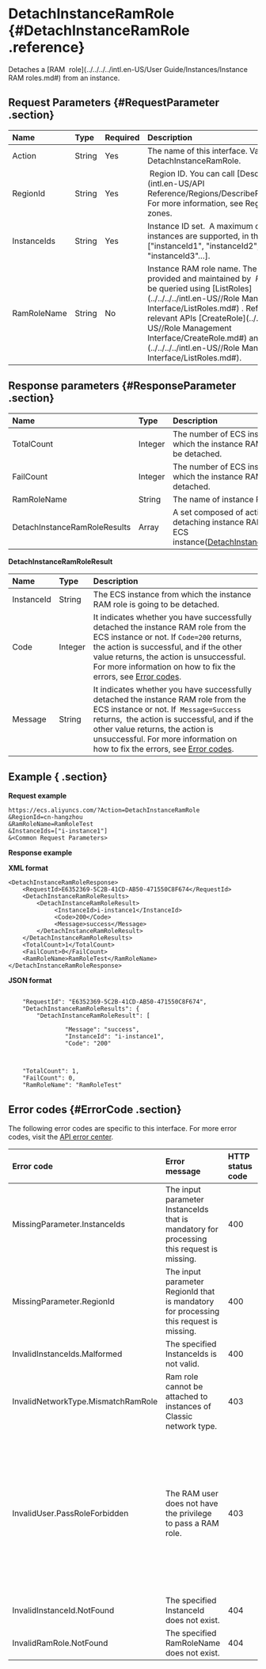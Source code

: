 # DetachInstanceRamRole {#DetachInstanceRamRole .reference}

Detaches a [RAM  role](../../../../intl.en-US/User Guide/Instances/Instance RAM roles.md#) from an instance.

## Request Parameters {#RequestParameter .section}

|Name|Type|Required|Description|
|:---|:---|:-------|:----------|
|Action|String|Yes|The name of this interface. Value: DetachInstanceRamRole.|
|RegionId|String|Yes| Region ID. You can call [DescribeRegions](intl.en-US/API Reference/Regions/DescribeRegions.md#). For more information, see Regions and zones.|
|InstanceIds|String|Yes|Instance ID set.  A maximum of 100 instances are supported, in the format of \["instanceId1", "instanceId2",  "instanceId3"…\].|
|RamRoleName|String|No|Instance RAM role name. The name is provided and maintained by  *RAM* and can be queried using [ListRoles](../../../../intl.en-US//Role Management Interface/ListRoles.md#) . Refer to the relevant APIs [CreateRole](../../../../intl.en-US//Role Management Interface/CreateRole.md#) and [ListRoles](../../../../intl.en-US//Role Management Interface/ListRoles.md#).|

## Response parameters {#ResponseParameter .section}

|Name|Type|Description|
|:---|:---|:----------|
|TotalCount|Integer|The number of ECS instances from which the instance RAM role is going to be detached.|
|FailCount|Integer|The number of ECS instances from which the instance RAM role failed to be detached.|
|RamRoleName|String|The name of instance RAM role.|
|DetachInstanceRamRoleResults|Array|A set composed of action details about detaching instance RAM role from an ECS instance\([DetachInstanceRamRoleResult](#DetachInstanceRamRoleResult)\).|

 **DetachInstanceRamRoleResult** 

|Name|Type|Description|
|:---|:---|:----------|
|InstanceId|String|The ECS instance from which the instance RAM role is going to be detached.|
|Code|Integer|It indicates whether you have successfully detached the instance RAM role from the ECS instance or not. If `Code=200` returns,  the action is successful, and if the other value returns, the action is unsuccessful. For more information on how to fix the errors, see [Error codes](#ErrorCode).|
|Message|String|It indicates whether you have successfully detached the instance RAM role from the ECS instance or not. If  `Message=Success` returns,  the action is successful, and if the other value returns, the action is unsuccessful. For more information on how to fix the errors, see [Error codes](#ErrorCode).|

## Example { .section}

**Request example** 

```
https://ecs.aliyuncs.com/?Action=DetachInstanceRamRole
&RegionId=cn-hangzhou
&RamRoleName=RamRoleTest
&InstanceIds=["i-instance1"]
&<Common Request Parameters>
```

**Response example** 

**XML format**

```
<DetachInstanceRamRoleResponse>
    <RequestId>E6352369-5C2B-41CD-AB50-471550C8F674</RequestId>
    <DetachInstanceRamRoleResults>
        <DetachInstanceRamRoleResult>
             <InstanceId>i-instance1</InstanceId>
             <Code>200</Code>
             <Message>success</Message>
        </DetachInstanceRamRoleResult>
    </DetachInstanceRamRoleResults>
    <TotalCount>1</TotalCount>
    <FailCount>0</FailCount>
    <RamRoleName>RamRoleTest</RamRoleName>
</DetachInstanceRamRoleResponse>

```

 **JSON format** 

```

    "RequestId": "E6352369-5C2B-41CD-AB50-471550C8F674",
    "DetachInstanceRamRoleResults": {
        "DetachInstanceRamRoleResult": [
            
                "Message": "success",
                "InstanceId": "i-instance1",
                "Code": "200"
            
        
    
    "TotalCount": 1,
    "FailCount": 0,
    "RamRoleName": "RamRoleTest"

```

## Error codes {#ErrorCode .section}

The following error codes are specific to this interface. For more error codes, visit the [API error center](https://error-center.alibabacloud.com/status/product/Ecs).

|Error code|Error message|HTTP status code|Meaning|
|:---------|:------------|:---------------|:------|
|MissingParameter.InstanceIds|The input parameter InstanceIds that is mandatory for processing this request is missing.|400|The required InstanceIds parameter is missing.|
|MissingParameter.RegionId|The input parameter RegionId that is mandatory for processing this request is missing.|400|The required RegionId parameter is missing.|
|InvalidInstanceIds.Malformed|The specified InstanceIds is not valid.|400|The specified InstanceIds is invalid.|
|InvalidNetworkType.MismatchRamRole|Ram role cannot be attached to instances of Classic network type.|403|RAM roles cannot be attached to instances of Classic network type.|
|InvalidUser.PassRoleForbidden|The RAM user does not have the privilege to pass a RAM role.|403|Your RAM user account does not have PassRole permission. For more information, see  [Attach policies to a RAM user](../../../../intl.en-US/Quick Start/Attach policies to a RAM user.md#).|
|InvalidInstanceId.NotFound|The specified InstanceId does not exist.|404|The specified InstanceIds does not exist.|
|InvalidRamRole.NotFound|The specified RamRoleName does not exist.|404|The specified RamRoleName does not exist.|

